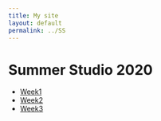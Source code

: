 ```yaml
---
title: My site
layout: default
permalink: ../SS
---
```


# Summer Studio 2020
  * [Week1](../SSW1 "Summer Studio 2020 Week 1")
  * [Week2](../SSW2 "Summer Studio 2020 Week 2")
  * [Week3](../SSW2 "Summer Studio 2020 Week 3")
